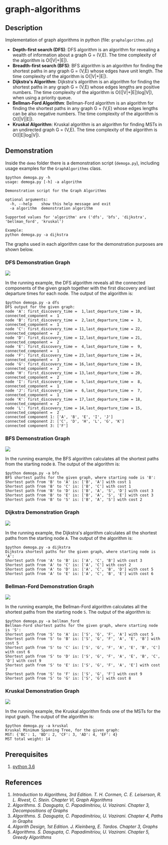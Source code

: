 # graph-algorithms
## Description
Implementation of graph algorithms in python (file: `graphalgorithms.py`)
* **Depth-first search (DFS)**: DFS algorithm is an algorithm for revealing a wealth of information about a graph G = (V,E). The time complexity of the algorithm is O(|V|+|E|).
* **Breadth-first search (BFS)**: BFS algorithm is an algorithm for finding the shortest paths in any graph G = (V,E) whose edges have unit length. The time complexity of the algorithm is O(|V|+|E|).
* **Dijkstra's Algorithm**: Dijkstra's algorithm is an algorithm for finding the shortest paths in any graph G = (V,E) whose edges lengths are positive numbers. The time complexity of the algorithm is O((|V|+|E|)log|V|), when using a priority queue.
* **Bellman-Ford Algorithm**: Bellman-Ford algorithm is an algorithm for finding the shortest paths in any graph G = (V,E) whose edges lengths can be also negative numbers. The time complexity of the algorithm is O((|V||E|).
* **Kruskal Algorithm**: Kruskal algorithm is an algorithm for finding MSTs in an undirected graph G = (V,E). The time complexity of the algorithm is O((|E|log|V|).

## Demonstration
Inside the `demo` folder there is a demonstration script (`demoga.py`), including usage examples for the `GraphAlgorithms` class.
```
$python demoga.py -h
usage: demoga.py [-h] -a algorithm

Demonstration script for the Graph Algorithms

optional arguments:
  -h, --help    show this help message and exit
  -a algorithm  demonstration algorithm

Supported values for 'algorithm' are ('dfs', 'bfs', 'dijkstra', 'bellman_ford', 'kruskal')

Example:
python demoga.py -a dijkstra
```
The graphs used in each algorithm case for the demonstration purposes are shown below.

### DFS Demonstration Graph
![](/images/demo_dfs_graph.PNG?raw=true)

In the running example, the DFS algorithm reveals all the connected components of the given graph together with the first discovery and last departure times for each node. The output of the algorithm is:
```
$python demoga.py -a dfs
DFS output for the given graph:
node 'A': first_discovery_time =  1,last_departure_time = 10, connected_component =  1
node 'B': first_discovery_time =  2,last_departure_time =  3, connected_component =  1
node 'C': first_discovery_time = 11,last_departure_time = 22, connected_component =  2
node 'D': first_discovery_time = 12,last_departure_time = 21, connected_component =  2
node 'E': first_discovery_time =  4,last_departure_time =  9, connected_component =  1
node 'F': first_discovery_time = 23,last_departure_time = 24, connected_component =  3
node 'G': first_discovery_time = 16,last_departure_time = 19, connected_component =  2
node 'H': first_discovery_time = 13,last_departure_time = 20, connected_component =  2
node 'I': first_discovery_time =  5,last_departure_time =  8, connected_component =  1
node 'J': first_discovery_time =  6,last_departure_time =  7, connected_component =  1
node 'K': first_discovery_time = 17,last_departure_time = 18, connected_component =  2
node 'L': first_discovery_time = 14,last_departure_time = 15, connected_component =  2
connected component 1: ['A', 'B', 'E', 'I', 'J']
connected component 2: ['C', 'D', 'H', 'L', 'G', 'K']
connected component 3: ['F']
``` 

### BFS Demonstration Graph
![](/images/demo_bfs_graph.PNG?raw=true)

In the running example, the BFS algorithm calculates all the shortest paths from the starting node `B`. The output of the algorithm is:
```
$python demoga.py -a bfs
BFS shortest paths for the given graph, where starting node is 'B':
Shortest path from 'B' to 'A' is: ['B', 'A'] with cost 1
Shortest path from 'B' to 'C' is: ['B', 'C'] with cost 1
Shortest path from 'B' to 'D' is: ['B', 'A', 'S', 'D'] with cost 3
Shortest path from 'B' to 'E' is: ['B', 'A', 'S', 'E'] with cost 3
Shortest path from 'B' to 'S' is: ['B', 'A', 'S'] with cost 2
``` 

### Dijkstra Demonstration Graph
![](/images/demo_dijkstra_graph.PNG?raw=true)

In the running example, the Dijkstra's algorithm calculates all the shortest paths from the starting node `A`. The output of the algorithm is:
```
$python demoga.py -a dijkstra
Dijkstra shortest paths for the given graph, where starting node is 'A':
Shortest path from 'A' to 'B' is: ['A', 'C', 'B'] with cost 3
Shortest path from 'A' to 'C' is: ['A', 'C'] with cost 2
Shortest path from 'A' to 'D' is: ['A', 'C', 'B', 'D'] with cost 5
Shortest path from 'A' to 'E' is: ['A', 'C', 'B', 'E'] with cost 6
``` 

### Bellman-Ford Demonstration Graph
![](/images/demo_bellman_ford_graph.PNG?raw=true)

In the running example, the Bellman-Ford algorithm calculates all the shortest paths from the starting node `S`. The output of the algorithm is:
```
$python demoga.py -a bellman_ford
Bellman-Ford shortest paths for the given graph, where starting node is 'S':
Shortest path from 'S' to 'A' is: ['S', 'G', 'F', 'A'] with cost 5
Shortest path from 'S' to 'B' is: ['S', 'G', 'F', 'A', 'E', 'B'] with cost 5
Shortest path from 'S' to 'C' is: ['S', 'G', 'F', 'A', 'E', 'B', 'C'] with cost 6
Shortest path from 'S' to 'D' is: ['S', 'G', 'F', 'A', 'E', 'B', 'C', 'D'] with cost 9
Shortest path from 'S' to 'E' is: ['S', 'G', 'F', 'A', 'E'] with cost 7
Shortest path from 'S' to 'F' is: ['S', 'G', 'F'] with cost 9
Shortest path from 'S' to 'G' is: ['S', 'G'] with cost 8

``` 

### Kruskal Demonstration Graph
![](/images/demo_kruskal_graph.PNG?raw=true)

In the running example, the Kruskal algorithm finds one of the MSTs for the input graph. The output of the algorithm is:
```
$python demoga.py -a kruskal
Kruskal Minimum Spanning Tree, for the given graph:
MST: {'BC': 1, 'BD': 2, 'CF': 3, 'AD': 4, 'EF': 4}
MST total weight: 14

``` 

## Prerequisites
1. [python 3.6](https://www.python.org/downloads/release/python-369/)

## References
1. *Introduction to Algorithms, 3rd Edition. T. H. Cormen, C. E. Leiserson, R. L. Rivest, C. Stein. Chapter VI, Graph Algorithms*
2. *Algorithms. S. Dasgupta, C. Papadimitriou, U. Vazirani. Chapter 3, Decompositions of Graphs*
3. *Algorithms. S. Dasgupta, C. Papadimitriou, U. Vazirani. Chapter 4, Paths in Graphs*
4. *Algorith Design, 1st Edition. J. Kleinberg, E. Tardos. Chapter 3, Graphs*
5. *Algorithms. S. Dasgupta, C. Papadimitriou, U. Vazirani. Chapter 5, Greedy Algorithms*
